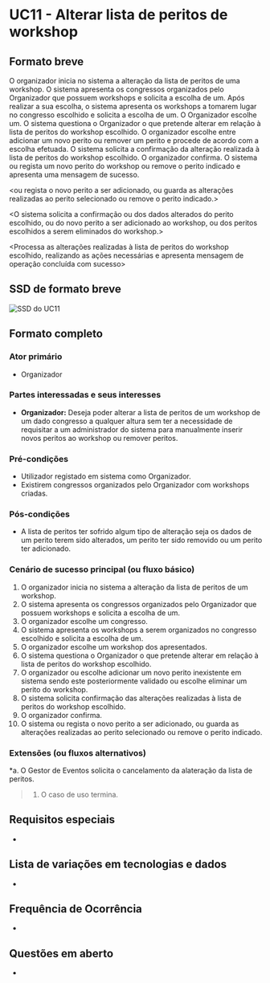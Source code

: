 # UC11  - Alterar lista de peritos de workshop
## Formato breve
O organizador inicia no sistema a alteração da lista de peritos de uma workshop. O sistema apresenta os congressos organizados pelo Organizador que possuem workshops e solicita a escolha de um. Após realizar a sua escolha, o sistema apresenta os workshops a tomarem lugar no congresso escolhido e solicita a escolha de um. O Organizador escolhe um. O sistema questiona o Organizador o que pretende alterar em relação à lista de peritos do workshop escolhido. O organizador escolhe entre adicionar um novo perito ou remover um perito e procede de acordo com a escolha efetuada. O sistema solicita a confirmação da alteração realizada à lista de peritos do workshop escolhido. O organizador confirma. O sistema ou regista um novo perito do workshop ou remove o perito indicado e apresenta uma mensagem de sucesso.

<ou regista o novo perito a ser adicionado, ou guarda as alterações realizadas ao perito selecionado ou remove o perito indicado.>

<O sistema solicita a confirmação ou dos dados alterados do perito escolhido, ou do novo perito a ser adicionado ao workshop, ou dos peritos escolhidos a serem eliminados do workshop.>

<Processa as alterações realizadas à lista de peritos do workshop escolhido, realizando as ações necessárias e apresenta mensagem de operação concluída com sucesso>

## SSD de formato breve
![SSD do UC11](../../SSDs/UC11.png)

## Formato completo
### Ator primário
+ Organizador

### Partes interessadas e seus interesses
+ __Organizador:__ Deseja poder alterar a lista de peritos de um workshop de um dado congresso a qualquer altura sem ter a necessidade de requisitar a um administrador do sistema para manualmente inserir novos peritos ao workshop ou remover peritos.

### Pré-condições
+ Utilizador registado em sistema como Organizador.
+ Existirem congressos organizados pelo Organizador com workshops criadas.

### Pós-condições
+ A lista de peritos ter sofrido algum tipo de alteração seja os dados de um perito terem sido alterados, um perito ter sido removido ou um perito ter adicionado.

### Cenário de sucesso principal (ou fluxo básico)
1. O organizador inicia no sistema a alteração da lista de peritos de um workshop.
2. O sistema apresenta os congressos organizados pelo Organizador que possuem workshops e solicita a escolha de um.
3. O organizador escolhe um congresso.
4. O sistema apresenta os workshops a serem organizados no congresso escolhido e solicita a escolha de um.
5. O organizador escolhe um workshop dos apresentados.
6. O sistema questiona o Organizador o que pretende alterar em relação à lista de peritos do workshop escolhido.
7. O organizador ou escolhe adicionar um novo perito inexistente em sistema sendo este posteriormente validado ou escolhe eliminar um perito do workshop.
8. O sistema solicita confirmação das alterações realizadas à lista de peritos do workshop escolhido.
9. O organizador confirma.
10. O sistema ou regista o novo perito a ser adicionado, ou guarda as alterações realizadas ao perito selecionado ou remove o perito indicado.

### Extensões (ou fluxos alternativos)
\*a. O Gestor de Eventos solicita o cancelamento da alateração da lista de peritos.
> 1. O caso de uso termina.

## Requisitos especiais
*

## Lista de variações em tecnologias e dados
*

## Frequência de Ocorrência
*

## Questões em aberto
*
